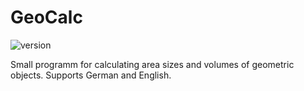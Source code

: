 # GeoCalc
![version](https://img.shields.io/github/release-pre/KaratekHD/GeoCalc.svg?style=flat-square)

Small programm for calculating area sizes and volumes of geometric objects.
Supports German and English.
